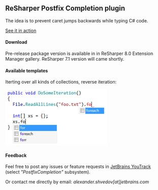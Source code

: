 ﻿ReSharper Postfix Completion plugin
-----------------------------------

The idea is to prevent caret jumps backwards while typing C# code.

[See it in action](http://screencast.com/t/zqMDGTMDqhp)

#### Download

Pre-release package version is available in in ReSharper 8.0 Extension Manager gallery.
ReSharper 7.1 version will came shortly.

#### Available templates

Iterting over all kinds of collections, reverse iteration:

![foreach](/Content/foreach.png)

#### Feedback

Feel free to post any issues or feature requests in [JetBrains YouTrack](http://youtrack.jetbrains.com/issues/RSPL) (select *"PostfixCompletion"* subsystem).

Or contact me directly by email: *alexander.shvedov[at]jetbrains.com*